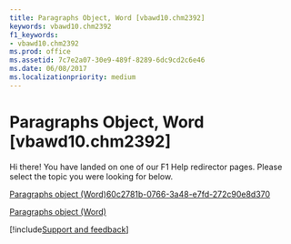 ```yaml
---
title: Paragraphs Object, Word [vbawd10.chm2392]
keywords: vbawd10.chm2392
f1_keywords:
- vbawd10.chm2392
ms.prod: office
ms.assetid: 7c7e2a07-30e9-489f-8289-6dc9cd2c6e46
ms.date: 06/08/2017
ms.localizationpriority: medium
---
```



# Paragraphs Object, Word [vbawd10.chm2392]

Hi there! You have landed on one of our F1 Help redirector pages. Please select the topic you were looking for below.

[Paragraphs object (Word)60c2781b-0766-3a48-e7fd-272c90e8d370](https://msdn.microsoft.com/library/60c2781b-0766-3a48-e7fd-272c90e8d370%28Office.15%29.aspx)

[Paragraphs object (Word)](https://msdn.microsoft.com/library/bdc7a183-2a98-7d47-c86a-5cecd6c91449%28Office.15%29.aspx)

[!include[Support and feedback](~/includes/feedback-boilerplate.md)]